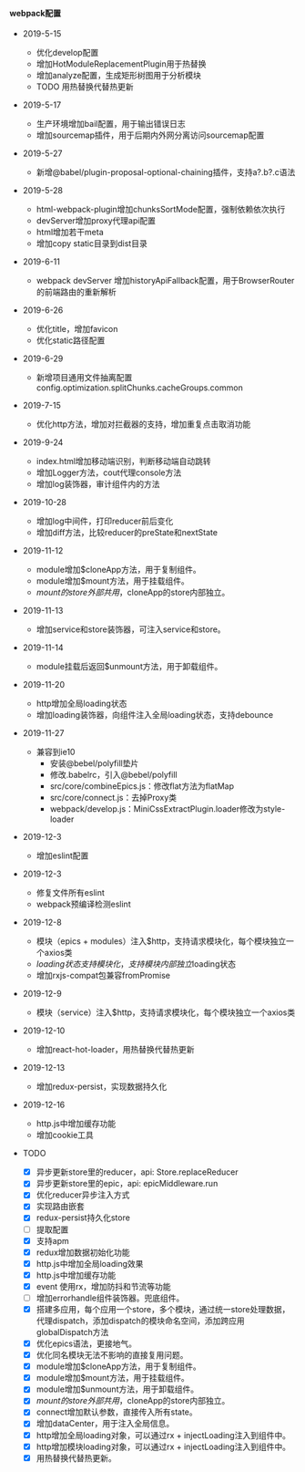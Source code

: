

#### webpack配置
- 2019-5-15
	- 优化develop配置
	- 增加HotModuleReplacementPlugin用于热替换
	- 增加analyze配置，生成矩形树图用于分析模块
	- TODO 用热替换代替热更新

- 2019-5-17
	- 生产环境增加bail配置，用于输出错误日志
	- 增加sourcemap插件，用于后期内外网分离访问sourcemap配置

- 2019-5-27
	- 新增@babel/plugin-proposal-optional-chaining插件，支持a?.b?.c语法

- 2019-5-28
	- html-webpack-plugin增加chunksSortMode配置，强制依赖依次执行
	- devServer增加proxy代理api配置
	- html增加若干meta
	- 增加copy static目录到dist目录

- 2019-6-11
	- webpack devServer 增加historyApiFallback配置，用于BrowserRouter的前端路由的重新解析

- 2019-6-26
	- 优化title，增加favicon
	- 优化static路径配置

- 2019-6-29
	- 新增项目通用文件抽离配置config.optimization.splitChunks.cacheGroups.common

- 2019-7-15
	- 优化http方法，增加对拦截器的支持，增加重复点击取消功能

- 2019-9-24
	- index.html增加移动端识别，判断移动端自动跳转
	- 增加Logger方法，cout代理console方法
	- 增加log装饰器，审计组件内的方法

- 2019-10-28
	- 增加log中间件，打印reducer前后变化
	- 增加diff方法，比较reducer的preState和nextState

- 2019-11-12
	- module增加$cloneApp方法，用于复制组件。
	- module增加$mount方法，用于挂载组件。
	- $mount的store外部共用，$cloneApp的store内部独立。

- 2019-11-13
	- 增加service和store装饰器，可注入service和store。

- 2019-11-14
	- module挂载后返回$unmount方法，用于卸载组件。

- 2019-11-20
	- http增加全局loading状态
	- 增加loading装饰器，向组件注入全局loading状态，支持debounce

- 2019-11-27
	- 兼容到ie10
		- 安装@bebel/polyfill垫片
		- 修改.babelrc，引入@bebel/polyfill
		- src/core/combineEpics.js：修改flat方法为flatMap
		- src/core/connect.js：去掉Proxy类
		- webpack/develop.js：MiniCssExtractPlugin.loader修改为style-loader

- 2019-12-3
	- 增加eslint配置

- 2019-12-3
	- 修复文件所有eslint
	- webpack预编译检测eslint

- 2019-12-8
	- 模块（epics + modules）注入$http，支持请求模块化，每个模块独立一个axios类
	- $loading状态支持模块化，支持模块内部独立$loading状态
	- 增加rxjs-compat包兼容fromPromise

- 2019-12-9
	- 模块（service）注入$http，支持请求模块化，每个模块独立一个axios类

- 2019-12-10
	- 增加react-hot-loader，用热替换代替热更新

- 2019-12-13
	- 增加redux-persist，实现数据持久化

- 2019-12-16
	- http.js中增加缓存功能
	- 增加cookie工具

- TODO
	- [x] 异步更新store里的reducer，api: Store.replaceReducer
	- [x] 异步更新store里的epic，api: epicMiddleware.run
	- [x] 优化reducer异步注入方式
	- [x] 实现路由嵌套
	- [x] redux-persist持久化store
	- [ ] 提取配置
	- [x] 支持apm
	- [x] redux增加数据初始化功能
	- [x] http.js中增加全局loading效果
	- [x] http.js中增加缓存功能
	- [x] event 使用rx，增加防抖和节流等功能
	- [ ] 增加errorhandle组件装饰器。兜底组件。
	- [x] 搭建多应用，每个应用一个store，多个模块，通过统一store处理数据，代理dispatch，添加dispatch的模块命名空间，添加跨应用globalDispatch方法
	- [x] 优化epics语法，更接地气。
	- [x] 优化同名模块无法不影响的直接复用问题。
	- [x] module增加$cloneApp方法，用于复制组件。
	- [x] module增加$mount方法，用于挂载组件。
	- [x] module增加$unmount方法，用于卸载组件。
	- [x] $mount的store外部共用，$cloneApp的store内部独立。
	- [x] connect增加默认参数，直接传入所有state。
	- [x] 增加dataCenter，用于注入全局信息。
	- [x] http增加全局loading对象，可以通过rx + injectLoading注入到组件中。
	- [x] http增加模块loading对象，可以通过rx + injectLoading注入到组件中。
	- [x] 用热替换代替热更新。
